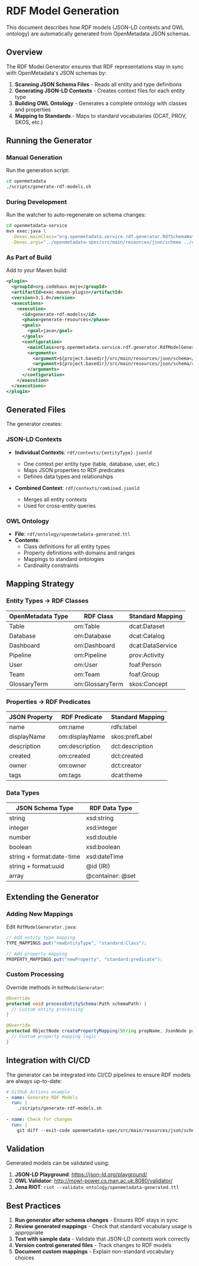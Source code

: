 # RDF Model Generation

This document describes how RDF models (JSON-LD contexts and OWL ontology) are automatically generated from OpenMetadata JSON schemas.

## Overview

The RDF Model Generator ensures that RDF representations stay in sync with OpenMetadata's JSON schemas by:

1. **Scanning JSON Schema Files** - Reads all entity and type definitions
2. **Generating JSON-LD Contexts** - Creates context files for each entity type
3. **Building OWL Ontology** - Generates a complete ontology with classes and properties
4. **Mapping to Standards** - Maps to standard vocabularies (DCAT, PROV, SKOS, etc.)

## Running the Generator

### Manual Generation

Run the generation script:

```bash
cd openmetadata
./scripts/generate-rdf-models.sh
```

### During Development

Run the watcher to auto-regenerate on schema changes:

```bash
cd openmetadata-service
mvn exec:java \
  -Dexec.mainClass="org.openmetadata.service.rdf.generator.RdfSchemaWatcher" \
  -Dexec.args="../openmetadata-spec/src/main/resources/json/schema ../openmetadata-spec/src/main/resources/json/schema/rdf"
```

### As Part of Build

Add to your Maven build:

```xml
<plugin>
  <groupId>org.codehaus.mojo</groupId>
  <artifactId>exec-maven-plugin</artifactId>
  <version>3.1.0</version>
  <executions>
    <execution>
      <id>generate-rdf-models</id>
      <phase>generate-resources</phase>
      <goals>
        <goal>java</goal>
      </goals>
      <configuration>
        <mainClass>org.openmetadata.service.rdf.generator.RdfModelGenerator</mainClass>
        <arguments>
          <argument>${project.basedir}/src/main/resources/json/schema</argument>
          <argument>${project.basedir}/src/main/resources/json/schema/rdf</argument>
        </arguments>
      </configuration>
    </execution>
  </executions>
</plugin>
```

## Generated Files

The generator creates:

### JSON-LD Contexts

- **Individual Contexts**: `rdf/contexts/{entityType}.jsonld`
  - One context per entity type (table, database, user, etc.)
  - Maps JSON properties to RDF predicates
  - Defines data types and relationships

- **Combined Context**: `rdf/contexts/combined.jsonld`
  - Merges all entity contexts
  - Used for cross-entity queries

### OWL Ontology

- **File**: `rdf/ontology/openmetadata-generated.ttl`
- **Contents**:
  - Class definitions for all entity types
  - Property definitions with domains and ranges
  - Mappings to standard ontologies
  - Cardinality constraints

## Mapping Strategy

### Entity Types → RDF Classes

| OpenMetadata Type | RDF Class | Standard Mapping |
|-------------------|-----------|------------------|
| Table | om:Table | dcat:Dataset |
| Database | om:Database | dcat:Catalog |
| Dashboard | om:Dashboard | dcat:DataService |
| Pipeline | om:Pipeline | prov:Activity |
| User | om:User | foaf:Person |
| Team | om:Team | foaf:Group |
| GlossaryTerm | om:GlossaryTerm | skos:Concept |

### Properties → RDF Predicates

| JSON Property | RDF Predicate | Standard Mapping |
|---------------|---------------|------------------|
| name | om:name | rdfs:label |
| displayName | om:displayName | skos:prefLabel |
| description | om:description | dct:description |
| created | om:created | dct:created |
| owner | om:owner | dct:creator |
| tags | om:tags | dcat:theme |

### Data Types

| JSON Schema Type | RDF Data Type |
|------------------|---------------|
| string | xsd:string |
| integer | xsd:integer |
| number | xsd:double |
| boolean | xsd:boolean |
| string + format:date-time | xsd:dateTime |
| string + format:uuid | @id (IRI) |
| array | @container: @set |

## Extending the Generator

### Adding New Mappings

Edit `RdfModelGenerator.java`:

```java
// Add entity type mapping
TYPE_MAPPINGS.put("newEntityType", "standard:Class");

// Add property mapping
PROPERTY_MAPPINGS.put("newProperty", "standard:predicate");
```

### Custom Processing

Override methods in `RdfModelGenerator`:

```java
@Override
protected void processEntitySchema(Path schemaPath) {
  // Custom entity processing
}

@Override
protected ObjectNode createPropertyMapping(String propName, JsonNode propSchema) {
  // Custom property mapping logic
}
```

## Integration with CI/CD

The generator can be integrated into CI/CD pipelines to ensure RDF models are always up-to-date:

```yaml
# GitHub Actions example
- name: Generate RDF Models
  run: |
    ./scripts/generate-rdf-models.sh
    
- name: Check for changes
  run: |
    git diff --exit-code openmetadata-spec/src/main/resources/json/schema/rdf/
```

## Validation

Generated models can be validated using:

1. **JSON-LD Playground**: https://json-ld.org/playground/
2. **OWL Validator**: http://mowl-power.cs.man.ac.uk:8080/validator/
3. **Jena RIOT**: `riot --validate ontology/openmetadata-generated.ttl`

## Best Practices

1. **Run generator after schema changes** - Ensures RDF stays in sync
2. **Review generated mappings** - Check that standard vocabulary usage is appropriate
3. **Test with sample data** - Validate that JSON-LD contexts work correctly
4. **Version control generated files** - Track changes to RDF models
5. **Document custom mappings** - Explain non-standard vocabulary choices